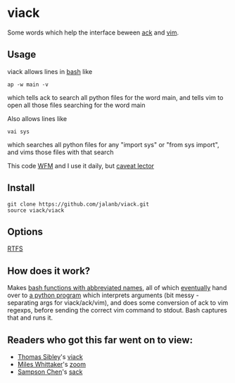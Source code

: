 # viack

Some words which help the interface beween [ack](http://beyondgrep.com/) and [vim](https://duckduckgo.com/l/?kh=-1&uddg=http%3A%2F%2Fwww.vim.org%2F).

## Usage

viack allows lines in [bash](https://www.gnu.org/software/bash/) like

```shell
ap -w main -v
```

which tells ack to search all python files for the word main, and tells vim to open all those files searching for the word main

Also allows lines like

```shell
vai sys
```

which searches all python files for any "import sys" or "from sys import", and vims those files with that search

This code [WFM](http://www.urbandictionary.com/define.php?term=wfm) and I use it daily, but [caveat lector](http://www.urbandictionary.com/define.php?term=ymmv)

## Install

```shell
git clone https://github.com/jalanb/viack.git
source viack/viack
```

## Options
[RTFS](https://github.com/jalanb/viack/blob/master/viack)

## How does it work?

Makes [bash functions with abbreviated names](https://github.com/jalanb/viack/blob/master/viack), all of which [eventually](https://github.com/jalanb/viack/blob/master/viack#L122) hand over to [a python program](https://github.com/jalanb/viack/blob/master/viack.py) which interprets arguments (bit messy - separating args for viack/ack/vim), and does some conversion of ack to vim regexps, before sending the correct vim command to stdout. Bash captures that and runs it.

## Readers who got this far went on to view:

* [Thomas Sibley](http://tsibley.net/)'s [viack](https://github.com/tsibley/viack)
* [Miles Whittaker](https://plus.google.com/+MilesWhittaker_mjwhitta/about)'s [zoom](https://gitlab.com/mjwhitta/zoom)
* [Sampson Chen](http://sampsonchen.com/)'s [sack](https://github.com/sampson-chen/sack)
